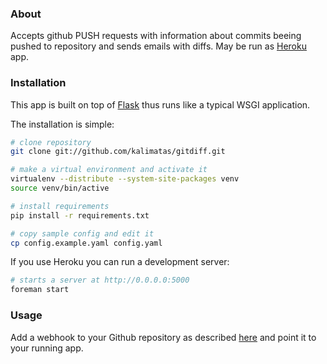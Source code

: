 ### About

Accepts github PUSH requests with information about commits beeing pushed to repository and sends emails with diffs. May be run as [Heroku](http://www.heroku.com/) app.

### Installation
This app is built on top of [Flask](http://flask.pocoo.org/) thus runs like a typical WSGI application. 

The installation is simple:

```bash
# clone repository
git clone git://github.com/kalimatas/gitdiff.git

# make a virtual environment and activate it
virtualenv --distribute --system-site-packages venv
source venv/bin/active

# install requirements
pip install -r requirements.txt

# copy sample config and edit it
cp config.example.yaml config.yaml 
```

If you use Heroku you can run a development server:

```bash
# starts a server at http://0.0.0.0:5000
foreman start
```


### Usage
Add a webhook to your Github repository as described [here](https://help.github.com/articles/post-receive-hooks) and point it to your running app.
